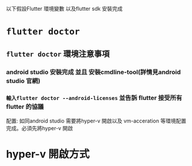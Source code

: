 以下假設Flutter 環境變數 以及flutter sdk 安裝完成
# ```flutter doctor```

## ```flutter doctor``` 環境注意事項

### android studio 安裝完成 並且 安裝cmdline-tool(詳情見android studio 官網)

###  ```輸入flutter doctor --android-licenses``` 並告訴 flutter 接受所有flutter 的協議



配置:
如同android studio 需要將hyper-v 開啟以及 vm-acceration 等環境配置完成。必須先將hyper-v 開啟
# hyper-v 開啟方式
